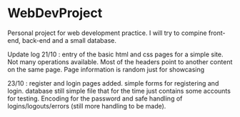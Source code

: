 # WebDevProject
Personal project for web development practice. I will try to compine front-end, back-end and a small database.

Update log
21/10 :  entry of the basic html and css pages for a simple site. Not many operations available. Most of the headers point to another content on the same page. Page information is random just for showcasing

23/10 : register and login pages added. simple forms for registering and login. database still simple file that for the time just contains some accounts for testing. Encoding for the password and safe handling of logins/logouts/errors (still more handling to be made).
